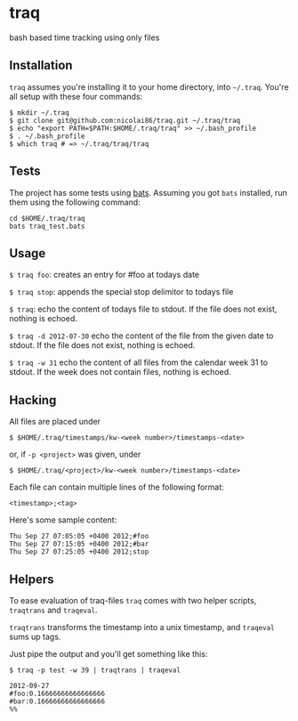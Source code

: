 # traq

bash based time tracking using only files

## Installation

`traq` assumes you're installing it to your home directory, into `~/.traq`. You're all setup with these four commands:

```
$ mkdir ~/.traq
$ git clone git@github.com:nicolai86/traq.git ~/.traq/traq
$ echo "export PATH=$PATH:$HOME/.traq/traq" >> ~/.bash_profile
$ . ~/.bash_profile
$ which traq # => ~/.traq/traq/traq
```

## Tests

The project has some tests using [bats](https://github.com/sstephenson/bats). Assuming you got `bats` installed, run them using the following command:

```
cd $HOME/.traq/traq
bats traq_test.bats
```

## Usage

`$ traq foo`: creates an entry for #foo at todays date

`$ traq stop`: appends the special stop delimitor to todays file

`$ traq`: echo the content of todays file to stdout. If the file does not exist, nothing is echoed.

`$ traq -d 2012-07-30` echo the content of the file from the given date to stdout. If the file does not exist, nothing is echoed.

`$ traq -w 31` echo the content of all files from the calendar week 31 to stdout. If the week does not contain files, nothing is echoed.

## Hacking

All files are placed under

```
$ $HOME/.traq/timestamps/kw-<week number>/timestamps-<date>
```

or, if `-p <project>` was given, under

```
$ $HOME/.traq/<project>/kw-<week number>/timestamps-<date>
```

Each file can contain multiple lines of the following format:

```
<timestamp>;<tag>
```

Here's some sample content:

```
Thu Sep 27 07:05:05 +0400 2012;#foo
Thu Sep 27 07:15:05 +0400 2012;#bar
Thu Sep 27 07:25:05 +0400 2012;stop
```

## Helpers

To ease evaluation of traq-files `traq` comes with two helper scripts, `traqtrans` and `traqeval`.

`traqtrans` transforms the timestamp into a unix timestamp,
and `traqeval` sums up tags.

Just pipe the output and you'll get something like this:

```
$ traq -p test -w 39 | traqtrans | traqeval

2012-09-27
#foo:0.16666666666666666
#bar:0.16666666666666666
%%
```